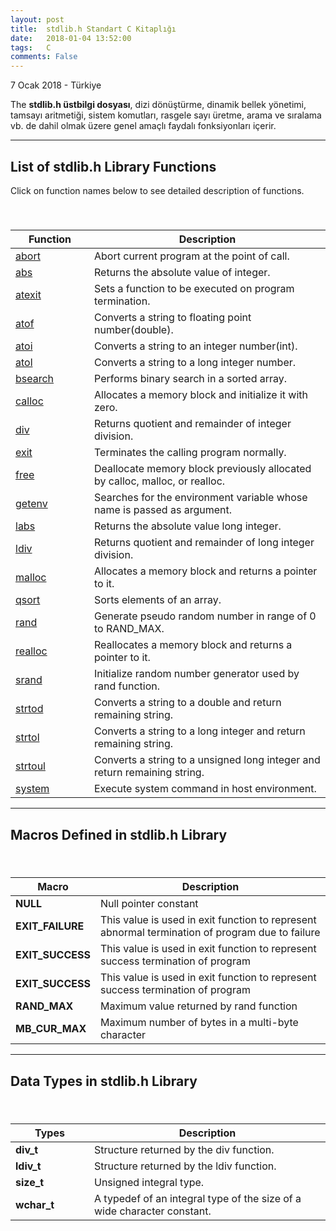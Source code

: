 ```yaml
---
layout: post
title:  stdlib.h Standart C Kitaplığı
date:   2018-01-04 13:52:00
tags:   C
comments: False
---
```


<p class="meta">7 Ocak 2018 - Türkiye</p>

<p class="myParagraph">
The <strong>stdlib.h üstbilgi dosyası</strong>, dizi dönüştürme, dinamik bellek yönetimi, tamsayı aritmetiği, sistem komutları, rasgele sayı üretme, arama ve sıralama vb. de dahil olmak üzere genel amaçlı faydalı fonksiyonları içerir. 
</p>
<hr/>
<!-- Striped Table HTML Starts here -->
<h2 id="myH2">List of stdlib.h Library Functions</h2>
Click on function names below to see detailed description of functions.
<table class="table table-bordered table-striped">
   <caption><h3 class="text-left myTableHeader"></h3></caption>
   <thead>
      <tr>
         <th class="text-center">Function</th>
         <th class="text-center">Description</th>
      </tr>
   </thead>
   <tbody>
      <tr>
     <!-- use width="25%" on td for customizing width -->
         <td class="myStripedTableItems text-center" width="25%"><a href="http://www.techcrashcourse.com/2015/08/abort-stdlib-c-library-function.html">abort</a></td>
         <td class="myStripedTableItems" width="75%">Abort current program at the point of call.</td>
      </tr>
      <tr>
         <td class="myStripedTableItems text-center" width="25%"><a href="http://www.techcrashcourse.com/2015/08/abs-stdlib-c-library-function.html">abs</a></td>
         <td class="myStripedTableItems" width="75%">Returns the absolute value of integer.</td>
      </tr>
      <tr>
         <td class="myStripedTableItems text-center" width="25%"><a href="http://www.techcrashcourse.com/2015/08/atexit-stdlib-c-library-function.html">atexit</a></td>
         <td class="myStripedTableItems" width="75%">Sets a function to be executed on program termination.</td>
      </tr>
      <tr>
         <td class="myStripedTableItems text-center" width="25%"><a href="http://www.techcrashcourse.com/2015/08/atof-stdlib-c-library-function.html">atof</a></td>
         <td class="myStripedTableItems" width="75%">Converts a string to floating point number(double).</td>
      </tr>
      <tr>
         <td class="myStripedTableItems text-center" width="25%"><a href="http://www.techcrashcourse.com/2015/08/atoi-stdlib-c-library-function.html">atoi</a></td>
         <td class="myStripedTableItems" width="75%">Converts a string to an integer number(int).</td>
      </tr>
      <tr>
         <td class="myStripedTableItems text-center" width="25%"><a href="http://www.techcrashcourse.com/2015/08/atol-stdlib-c-library-function.html">atol</a></td>
         <td class="myStripedTableItems" width="75%">Converts a string to a long integer number.</td>
      </tr>
      <tr>
         <td class="myStripedTableItems text-center" width="25%"><a href="http://www.techcrashcourse.com/2015/08/bsearch-stdlib-c-library-function.html">bsearch</a></td>
         <td class="myStripedTableItems" width="75%">Performs binary search in a sorted array.</td>
      </tr>
      <tr>
         <td class="myStripedTableItems text-center" width="25%"><a href="http://www.techcrashcourse.com/2015/08/calloc-stdlib-c-library-function.html">calloc</a></td>
         <td class="myStripedTableItems" width="75%">Allocates a memory block and initialize it with zero.</td>
      </tr>
      <tr>
         <td class="myStripedTableItems text-center" width="25%"><a href="http://www.techcrashcourse.com/2015/08/div-stdlib-c-library-function.html">div</a></td>
         <td class="myStripedTableItems" width="75%">Returns quotient and remainder of integer division.</td>
      </tr>
      <tr>
         <td class="myStripedTableItems text-center" width="25%"><a href="http://www.techcrashcourse.com/2015/08/exit-stdlib-c-library-function.html">exit</a></td>
         <td class="myStripedTableItems" width="75%">Terminates the calling program normally.</td>
      </tr>
      <tr>
         <td class="myStripedTableItems text-center" width="25%"><a href="http://www.techcrashcourse.com/2015/08/free-stdlib-c-library-function.html">free</a></td>
         <td class="myStripedTableItems" width="75%">Deallocate memory block previously allocated by calloc, malloc, or realloc.</td>
      </tr>
      <tr>
         <td class="myStripedTableItems text-center" width="25%"><a href="http://www.techcrashcourse.com/2015/08/getenv-stdlib-c-library-function.html">getenv</a></td>
         <td class="myStripedTableItems" width="75%">Searches for the environment variable whose name is passed as argument.</td>
      </tr>
      <tr>
         <td class="myStripedTableItems text-center" width="25%"><a href="http://www.techcrashcourse.com/2015/08/labs-stdlib-c-library-function.html">labs</a></td>
         <td class="myStripedTableItems" width="75%">Returns the absolute value long integer.</td>
      </tr>
      <tr>
         <td class="myStripedTableItems text-center" width="25%"><a href="http://www.techcrashcourse.com/2015/08/ldiv-stdlib-c-library-function.html">ldiv</a></td>
         <td class="myStripedTableItems" width="75%">Returns quotient and remainder of long integer division.</td>
      </tr>
      <tr>
         <td class="myStripedTableItems text-center" width="25%"><a href="http://www.techcrashcourse.com/2015/08/malloc-stdlib-c-library-function.html">malloc</a></td>
         <td class="myStripedTableItems" width="75%">Allocates a memory block and returns a pointer to it.</td>
      </tr>
      <tr>
         <td class="myStripedTableItems text-center" width="25%"><a href="http://www.techcrashcourse.com/2015/08/qsort-stdlib-c-library-function.html">qsort</a></td>
         <td class="myStripedTableItems" width="75%">Sorts elements of an array.</td>
      </tr>
      <tr>
         <td class="myStripedTableItems text-center" width="25%"><a href="http://www.techcrashcourse.com/2015/08/rand-stdlib-c-library-function.html">rand</a></td>
         <td class="myStripedTableItems" width="75%">Generate pseudo random number in range of 0 to RAND_MAX.</td>
      </tr>
      <tr>
         <td class="myStripedTableItems text-center" width="25%"><a href="http://www.techcrashcourse.com/2015/08/realloc-stdlib-c-library-function.html">realloc</a></td>
         <td class="myStripedTableItems" width="75%">Reallocates a memory block and returns a pointer to it.</td>
      </tr>
      <tr>
         <td class="myStripedTableItems text-center" width="25%"><a href="http://www.techcrashcourse.com/2015/08/srand-stdlib-c-library-function.html">srand</a></td>
         <td class="myStripedTableItems" width="75%">Initialize random number generator used by rand function.</td>
      </tr>
      <tr>
         <td class="myStripedTableItems text-center" width="25%"><a href="http://www.techcrashcourse.com/2015/08/strtod-stdlib-c-library-function.html">strtod</a></td>
         <td class="myStripedTableItems" width="75%">Converts a string to a double and return remaining string.</td>
      </tr>
      <tr>
         <td class="myStripedTableItems text-center" width="25%"><a href="http://www.techcrashcourse.com/2015/08/strtol-stdlib-c-library-function.html">strtol</a></td>
         <td class="myStripedTableItems" width="75%">Converts a string to a long integer and return remaining string.</td>
      </tr>
      <tr>
         <td class="myStripedTableItems text-center" width="25%"><a href="http://www.techcrashcourse.com/2015/08/strtoul-stdlib-c-library-function.html">strtoul</a></td>
         <td class="myStripedTableItems" width="75%">Converts a string to a unsigned long integer and return remaining string.</td>
      </tr>
      <tr>
         <td class="myStripedTableItems text-center" width="25%"><a href="http://www.techcrashcourse.com/2015/08/system-stdlib-c-library-function.html">system</a></td>
         <td class="myStripedTableItems" width="75%">Execute system command in host environment.</td>
      </tr>
   </tbody>
</table>
<!-- Striped Table HTML Ends here -->
<hr/>
<!-- Striped Table HTML Starts here -->
<h2 id="myH2">Macros Defined in stdlib.h Library</h2>
<table class="table table-bordered table-striped">
   <caption><h3 class="text-left myTableHeader"></h3></caption>
   <thead>
      <tr>
         <th class="text-center">Macro</th>
         <th class="text-center">Description</th>
      </tr>
   </thead>
   <tbody>
      <tr>
     <!-- use width="25%" on td for customizing width -->
         <td class="myStripedTableItems text-center" width="25%"><strong>NULL</strong></td>
         <td class="myStripedTableItems" width="75%">Null pointer constant</td>
      </tr>
      <tr>
         <td class="myStripedTableItems text-center" width="25%"><strong>EXIT_FAILURE</strong></td>
         <td class="myStripedTableItems" width="75%">This value is used in exit function to represent abnormal termination of program due to failure</td>
      </tr>
      <tr>
         <td class="myStripedTableItems text-center" width="25%"><strong>EXIT_SUCCESS</strong></td>
         <td class="myStripedTableItems" width="75%">This value is used in exit function to represent success termination of program</td>
      </tr>
      <tr>
         <td class="myStripedTableItems text-center" width="25%"><strong>EXIT_SUCCESS</strong></td>
         <td class="myStripedTableItems" width="75%">This value is used in exit function to represent success termination of program</td>
      </tr>
      <tr>
         <td class="myStripedTableItems text-center" width="25%"><strong>RAND_MAX</strong></td>
         <td class="myStripedTableItems" width="75%">Maximum value returned by rand function</td>
      </tr>
      <tr>
         <td class="myStripedTableItems text-center" width="25%"><strong>MB_CUR_MAX</strong></td>
         <td class="myStripedTableItems" width="75%">Maximum number of bytes in a multi-byte character</td>
      </tr>
   </tbody>
</table>
<!-- Striped Table HTML Ends here -->
<hr/>
<!-- Striped Table HTML Starts here -->
<h2 id="myH2">Data Types in stdlib.h Library</h2>
<table class="table table-bordered table-striped">
   <caption><h3 class="text-left myTableHeader"></h3></caption>
   <thead>
      <tr>
         <th class="text-center">Types</th>
         <th class="text-center">Description</th>
      </tr>
   </thead>
   <tbody>
      <tr>
     <!-- use width="25%" on td for customizing width -->
         <td class="myStripedTableItems text-center" width="25%"><strong>div_t</strong></td>
         <td class="myStripedTableItems" width="75%">Structure returned by the div function.</td>
      </tr>
      <tr>
         <td class="myStripedTableItems text-center" width="25%"><strong>ldiv_t</strong></td>
         <td class="myStripedTableItems" width="75%">Structure returned by the ldiv function.</td>
      </tr>
      <tr>
         <td class="myStripedTableItems text-center" width="25%"><strong>size_t</strong></td>
         <td class="myStripedTableItems" width="75%">Unsigned integral type.</td>
      </tr>
      <tr>
         <td class="myStripedTableItems text-center" width="25%"><strong>wchar_t</strong></td>
         <td class="myStripedTableItems" width="75%">A typedef of an integral type of the size of a wide character constant.</td>
      </tr>
   </tbody>
</table>
<!-- Striped Table HTML Ends here -->
<div style='clear: both;'></div>
